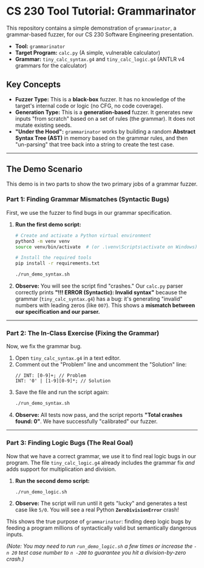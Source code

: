 # CS 230 Tool Tutorial: Grammarinator

This repository contains a simple demonstration of `grammarinator`, a grammar-based fuzzer, for our CS 230 Software Engineering presentation.

-   **Tool:** `grammarinator`
-   **Target Program:** `calc.py` (A simple, vulnerable calculator)
-   **Grammar:** `tiny_calc_syntax.g4` and `tiny_calc_logic.g4` (ANTLR v4 grammars for the calculator)

## Key Concepts

* **Fuzzer Type:** This is a **black-box** fuzzer. It has no knowledge of the target's internal code or logic (no CFG, no code coverage).
* **Generation Type:** This is a **generation-based** fuzzer. It generates new inputs "from scratch" based on a set of rules (the grammar). It does not mutate existing seeds.
* **"Under the Hood":** `grammarinator` works by building a random **Abstract Syntax Tree (AST)** in memory based on the grammar rules, and then "un-parsing" that tree back into a string to create the test case.

-----

## The Demo Scenario

This demo is in two parts to show the two primary jobs of a grammar fuzzer.

### Part 1: Finding Grammar Mismatches (Syntactic Bugs)

First, we use the fuzzer to find bugs in our grammar specification.

1.  **Run the first demo script:**
    ```bash
    # Create and activate a Python virtual environment
    python3 -m venv venv
    source venv/bin/activate  # (or .\venv\Scripts\activate on Windows)
    
    # Install the required tools
    pip install -r requirements.txt
    
    ./run_demo_syntax.sh
    ```
2.  **Observe:** You will see the script find "crashes." Our `calc.py` parser correctly prints **"\!\!\! ERROR (Syntactic): Invalid syntax"** because the grammar (`tiny_calc_syntax.g4`) has a bug: it's generating "invalid" numbers with leading zeros (like `007`). This shows a **mismatch between our specification and our parser.**

-----

### Part 2: The In-Class Exercise (Fixing the Grammar)

Now, we fix the grammar bug.

1.  Open `tiny_calc_syntax.g4` in a text editor.
2.  Comment out the "Problem" line and uncomment the "Solution" line:
    ```antlr
    // INT: [0-9]+; // Problem
    INT: '0' | [1-9][0-9]*; // Solution
    ```
3.  Save the file and run the script again:
    ```bash
    ./run_demo_syntax.sh
    ```
4.  **Observe:** All tests now pass, and the script reports **"Total crashes found: 0"**. We have successfully "calibrated" our fuzzer.

-----

### Part 3: Finding Logic Bugs (The Real Goal)

Now that we have a correct grammar, we use it to find real logic bugs in our program. The file `tiny_calc_logic.g4` already includes the grammar fix *and* adds support for multiplication and division.

1.  **Run the second demo script:**
    ```bash
    ./run_demo_logic.sh
    ```
2.  **Observe:** The script will run until it gets "lucky" and generates a test case like `5/0`. You will see a real Python **`ZeroDivisionError`** crash\!

This shows the true purpose of `grammarinator`: finding deep logic bugs by feeding a program millions of syntactically valid but semantically dangerous inputs.

*(Note: You may need to run `run_demo_logic.sh` a few times or increase the `-n 20` test case number to `n -200` to guarantee you hit a division-by-zero crash.)*
